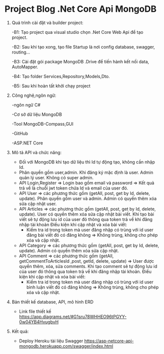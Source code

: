 # Project Blog .Net Core Api MongoDB

1. Quá trình cài đặt và builder project:

   -B1: Tạo project qua visual studio chọn .Net Core Web Api để tạo project.

   -B2: Sau khi tạo xong, tạo file Startup là nơi config database, swagger, routing...

   -B3: Cài đặt gói package MongoDB .Drive để tiến hành kết nối data, AutoMapper.

   -B4: Tạo folder Services,Repository,Models,Dto.

   -B5: Sau khi hoàn tất khởi chạy project

2. Công nghệ,ngôn ngữ:

   -ngôn ngữ C#

   -Cơ sở dữ liệu MongoDB

   -Tool MongoDB-Compass,GUI

   -GitHub

   -ASP.NET Core

3. Mô tả API và chức năng:
   - Đối với MongoDB khi tạo dữ liệu thì Id tự động tạo, không cần nhập Id.
   - Phân quyền gồm user,admin. Khi đăng ký mặc định là user. Admin quản lý user. Không có super admin.
   - API Login,Register => Login bao gồm email và password => Kết quả trả về là chuỗi jwt token chứa Id và email của user đó.
   - API User => các phương thức gồm (getAll, post, get by Id, delete, update). Phân quyền gồm user và admin. Admin có quyền thêm xóa sửa cập nhật user.
   - API Articles => các phương thức gồm (getAll, post, get by Id, delete, update). User có quyền thêm xóa sửa cập nhật bài viết. Khi tạo bài viết sẽ tự động lưu id        của user đó thông qua token trả về khi đăng nhập tài khoản Điều kiện khi cập nhật và xóa bài viết:
        + Kiểm tra id trong token mà user đăng nhập có trùng với id user đăng bài viết đó có đăng không => Không trùng, không cho phép xóa và cập nhật.
   - API Category => các phương thức gồm (getAll, post, get by Id, delete, update). Admin có quyền thêm xóa sửa cập nhật.
   - API Comment => các phương thức gồm (getAll, getCommentToArticlesId ,post, getId, delete, update) => User được quyền thêm, xóa, sửa comments. Khi tạo comment sẽ        tự động lưu id của user đó thông qua token trả về khi đăng nhập tài khoản. Điều kiện khi cập nhật và xóa bài viết:
        + Kiểm tra id trong token mà user đăng nhập có trùng với id user bình luận viết đó có đăng không => Không trùng, không cho phép xóa và cập nhật.

4. Bản thiết kế database, API, mô hình ERD
   - Link file thiết kế
   https://app.diagrams.net/#G1sru78WHHEO96tPGYY-0w04YB4HvugbvH

6. Kết quả:
   - Deploy Heroku tài liệu Swagger
   https://asp-netcore-api-mongodb.herokuapp.com/swagger/index.html
